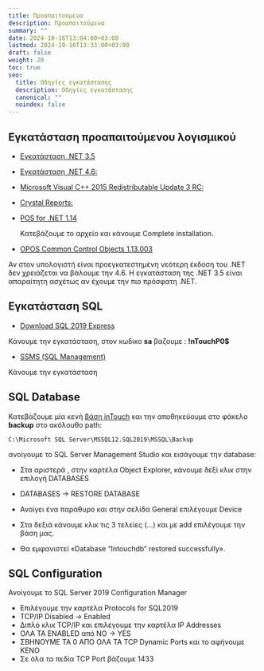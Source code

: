 ```yaml
---
title: Προαπαιτούμενα
description: Προαπαιτούμενα
summary: ""
date: 2024-10-16T13:04:00+03:00
lastmod: 2024-10-16T13:33:00+03:00
draft: false
weight: 20
toc: true
seo:
  title: Οδηγίες εγκατάστασης
  description: Οδηγίες εγκατάστασης
  canonical: ""
  noindex: false
---
```

## Εγκατάσταση προαπαιτούμενου λογισμικού

* [Εγκατάσταση .NET 3.5](http://www.microsoft.com/en-us/download/details.aspx?id=25150)
* [Εγκατάσταση .NET 4.6:](http://www.microsoft.com/en-us/download/details.aspx?id=17718)
* [Microsoft Visual C++ 2015 Redistributable Update 3 RC:](https://www.microsoft.com/en-US/download/details.aspx?id=52685)
* [Crystal Reports:](https://www.dropbox.com/s/jmgeglz7awnf0x9/CRRuntime_32bit_13_0_25.msi?dl=1)
* [POS for .NET 1.14](https://www.microsoft.com/en-us/download/details.aspx?id=42081)

  Κατεβάζουμε το αρχείο και κάνουμε Complete installation.
* [OPOS Common Control Objects 1.13.003](http://www.monroecs.com/files/OPOS_CCOs_1.13.003.msi)

Αν στον υπολογιστή είναι προεγκατεστημένη νεότερη έκδοση του .NET δεν χρειάζεται να βάλουμε την 4.6. Η εγκατάσταση της .NET 3.5 είναι απαραίτητη
ασχέτως αν έχουμε την πιο πρόσφατη .NET.

## Εγκατάσταση SQL

* [Download SQL 2019 Express](https://www.microsoft.com/en-us/download/confirmation.aspx?id=101064)

Κάνουμε την εγκατάσταση, στον κωδικο **sa** βαζουμε : **!nTouchP0$**

* [SSMS (SQL Management)](https://aka.ms/ssmsfullsetup)

Κάνουμε την εγκατάσταση

## SQL Database

Κατεβάζουμε μία κενή [βάση inTouch](https://drive.google.com/file/d/118rosCFKAwupg7Gjl1RG9J3d3NIyI3Ws/view?usp=sharing) και την αποθηκεύουμε στο φάκελο **backup**  στο ακόλουθο path:

```
C:\Microsoft SQL Server\MSSQL12.SQL2019\MSSQL\Backup
```

 ανοίγουμε το SQL Server Management Studio και εισάγουμε την database:

* Στα αριστερά , στην καρτέλα Object Explorer, κάνουμε δεξί κλικ στην επιλογή DATABASES

* DATABASES -> RESTORE DATABASE 

* Ανοίγει ένα παράθυρο και στην σελίδα General επιλέγουμε  Device

* Στα δεξιά κάνουμε κλικ τις 3 τελείες (…) και με add επιλέγουμε την βάση μας.

* Θα εμφανιστεί «Database “Intouchdb“ restored successfully».

## SQL Configuration

 Ανοίγουμε το SQL Server 2019 Configuration Manager

* Επιλέγουμε την καρτέλα Protocols for SQL2019
* TCP/IP Disabled -> Enabled
* Διπλό κλικ  TCP/IP και επιλέγουμε την καρτέλα IP Addresses
* ΟΛΑ ΤΑ ENABLED από NO -> YES
* ΣΒΗΝΟΥΜΕ ΤΑ 0 ΑΠΟ ΟΛΑ ΤΑ TCP Dynamic Ports και το αφήνουμε ΚΕΝΟ
* Σε όλα τα πεδία TCP Port βάζουμε 1433

